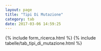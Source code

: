 ```yaml
---
layout: page
title: "Tipi Di Mutazione"
category: tab
date: 2017-03-06 14:59:25
---
```


{% include form_ricerca.html %}
{% include tabelle/tab_tipi_di_mutazione.html %}

